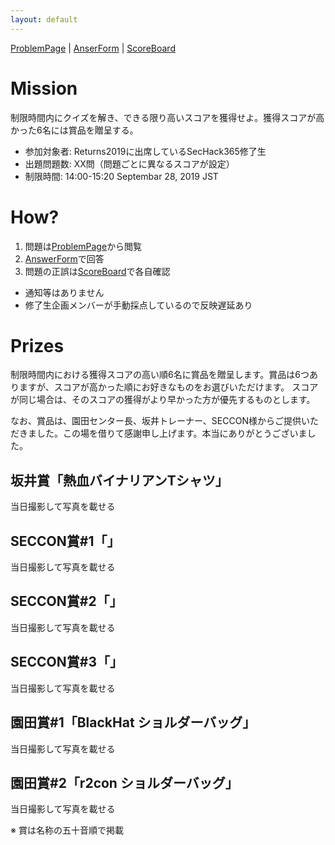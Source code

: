 ```yaml
---
layout: default
---
```


[ProblemPage](problems) \| [AnserForm](https://forms.gle/dgywLn5rUfo66TZCA) \| [ScoreBoard](https://docs.google.com/spreadsheets/d/1h9N7AnMDEsDC3aBMOM_R-K8F8Scm_ecd3kgiAvLWh-8/edit?usp=sharing)

# Mission
制限時間内にクイズを解き、できる限り高いスコアを獲得せよ。獲得スコアが高かった6名には賞品を贈呈する。

- 参加対象者: Returns2019に出席しているSecHack365修了生
- 出題問題数: XX問（問題ごとに異なるスコアが設定）
- 制限時間: 14:00-15:20 Septembar 28, 2019 JST

# How?
1. 問題は[ProblemPage](problems)から閲覧
1. [AnswerForm](https://forms.gle/dgywLn5rUfo66TZCA)で回答
1. 問題の正誤は[ScoreBoard](https://docs.google.com/spreadsheets/d/1h9N7AnMDEsDC3aBMOM_R-K8F8Scm_ecd3kgiAvLWh-8/edit?usp=sharing)で各自確認
  - 通知等はありません
  - 修了生企画メンバーが手動採点しているので反映遅延あり

# Prizes
制限時間内における獲得スコアの高い順6名に賞品を贈呈します。賞品は6つありますが、スコアが高かった順にお好きなものをお選びいただけます。
スコアが同じ場合は、そのスコアの獲得がより早かった方が優先するものとします。

なお、賞品は、園田センター長、坂井トレーナー、SECCON様からご提供いただきました。この場を借りて感謝申し上げます。本当にありがとうございました。

## 坂井賞「熱血バイナリアンTシャツ」
当日撮影して写真を載せる

## SECCON賞#1「」
当日撮影して写真を載せる

## SECCON賞#2「」
当日撮影して写真を載せる

## SECCON賞#3「」
当日撮影して写真を載せる

## 園田賞#1「BlackHat ショルダーバッグ」
当日撮影して写真を載せる

## 園田賞#2「r2con ショルダーバッグ」
当日撮影して写真を載せる

※ 賞は名称の五十音順で掲載
